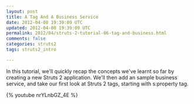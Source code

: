 ```yaml
---           
layout: post
title: A Tag And A Business Service
date: 2012-04-08 19:39:09 UTC
updated: 2012-04-08 19:39:09 UTC
permalink: 2012/04/struts-2-tutorial-06-tag-and-business.html
comments: false
categories: struts2
tags: struts2_intro

---
```


In this tutorial, we'll quickly recap the concepts we've learnt so far by creating a new Struts 2 application. We'll then add an sample business service, and take our first look at Struts 2 tags, starting with s:property tag.

{% youtube nrYLnbGZ_4E %}